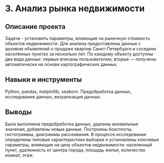 # 3. Анализ рынка недвижимости



## Описание проекта

Задача -  установить параметры, влияющие на  рыночную стоимость объектов недвижимости.  Для анализа предоставлены данные с архивом объявлений о продаже квартир  Санкт-Петербурге и соседних населённых пунктах за несколько лет. По каждому объекту доступны два вида данных: первые вписаны пользователем, вторые — получены автоматически на основе картографических данных. 

## Навыки и инструменты

Python, pandas, matplotlib, seaborn. Предобработка данных, исследование данных, визуализация данных.

## Выводы

Была выполнена предобработка данных, удалены аномальные значения, добавлены новые данные. Построены боксплоты, гистограммы, диаграммы рассеивания. В процессе исследования определены типовые характеристики выборки и установлены ключевые параметры, влияющие на цену объектов недвижимости: населенный пункт, удаленность от центра города, площадь жилья, количество комнат, этаж.

